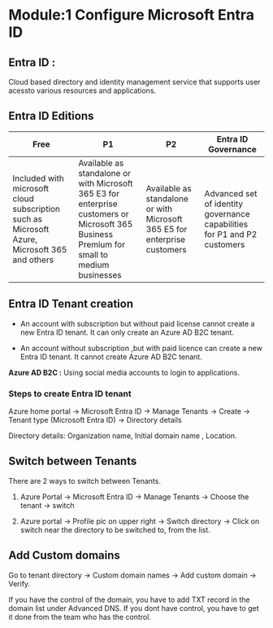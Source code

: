 # Module:1 Configure Microsoft Entra ID

## __Entra ID :__

Cloud based directory and identity management service that supports user acessto various resources and applications.

## Entra ID Editions

| __Free__ | __P1__ | __P2__ | __Entra ID Governance__ |
|------|----|----|--------------------|
|Included with microsoft cloud subscription such as  Microsoft Azure, Microsoft 365 and others|  Available as standalone or with Microsoft 365 E3 for enterprise customers or Microsoft 365 Business Premium for small to medium businesses|Available as standalone or with Microsoft 365 E5 for enterprise customers| Advanced set of identity governance capabilities for P1 and P2 customers|

## Entra ID Tenant creation

- An account with subscription but without paid license cannot create a new Entra ID tenant. It can only create an Azure AD B2C tenant.


- An account without subscription ,but with paid licence can create a new Entra ID tenant. It cannot create Azure AD B2C tenant.


__Azure AD B2C :__ Using social media accounts to login to applications.

### Steps to create Entra ID tenant

Azure home portal -> Microsoft Entra ID -> Manage Tenants -> Create -> Tenant type (Microsoft Entra ID) -> Directory details

Directory details: Organization name, Initial domain name , Location.


## Switch between Tenants

There are 2 ways to switch between Tenants.

1. Azure Portal -> Microsoft Entra ID -> Manage Tenants -> Choose the tenant -> switch

2. Azure portal -> Profile pic on upper right -> Switch directory -> Click on switch near the directory to be switched to, from the list.

## Add Custom domains

Go to tenant directory -> Custom domain names -> Add custom domain -> Verify.

If you have the control of the domain, you have to add TXT record in the domain list under Advanced DNS. If you dont have control, you have to get it done from the team who has the control.
